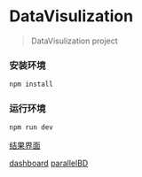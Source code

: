 # DataVisulization

> DataVisulization project


### 安装环境

```bash
npm install
```

### 运行环境

```bash
npm run dev
```

[结果界面](https://github.com/lulujianglab/DataVisualization/issues/1)

[dashboard](https://lulujianglab.github.io/DataVisualization/#/dashboard)
[parallelBD](https://lulujianglab.github.io/DataVisualization/#/parallelBD)
